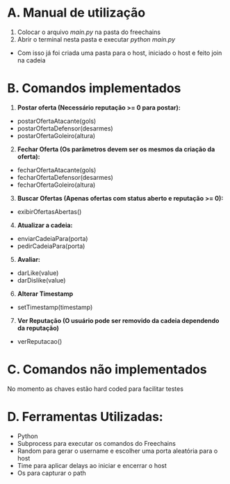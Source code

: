 # A. Manual de utilização

1. Colocar o arquivo *main.py* na pasta do freechains
2. Abrir o terminal nesta pasta e executar *python main.py*

- Com isso já foi criada uma pasta para o host, iniciado o host e feito join na cadeia

# B. Comandos implementados

1. **Postar oferta (Necessário reputação >= 0 para postar):**
- postarOfertaAtacante(gols)
- postarOfertaDefensor(desarmes)
- postarOfertaGoleiro(altura)

2. **Fechar Oferta (Os parâmetros devem ser os mesmos da criação da oferta):**
- fecharOfertaAtacante(gols)
- fecharOfertaDefensor(desarmes)
- fecharOfertaGoleiro(altura)

3. **Buscar Ofertas (Apenas ofertas com status aberto e reputação >= 0):**
- exibirOfertasAbertas()

4. **Atualizar a cadeia:**
- enviarCadeiaPara(porta)
- pedirCadeiaPara(porta)

5. **Avaliar:**
- darLike(value)
- darDislike(value)

6. **Alterar Timestamp**
- setTimestamp(timestamp)

7. **Ver Reputação (O usuário pode ser removido da cadeia dependendo da reputação)**
- verReputacao()

# C. Comandos não implementados
No momento as chaves estão hard coded para facilitar testes

# D. Ferramentas Utilizadas:

- Python
- Subprocess para executar os comandos do Freechains
- Random para gerar o username e escolher uma porta aleatória para o host
- Time para aplicar delays ao iniciar e encerrar o host
- Os para capturar o path